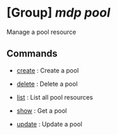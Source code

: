 # [Group] _mdp pool_

Manage a pool resource

## Commands

- [create](/Commands/mdp/pool/_create.md)
: Create a pool

- [delete](/Commands/mdp/pool/_delete.md)
: Delete a pool

- [list](/Commands/mdp/pool/_list.md)
: List all pool resources

- [show](/Commands/mdp/pool/_show.md)
: Get a pool

- [update](/Commands/mdp/pool/_update.md)
: Update a pool
